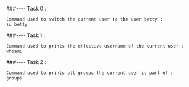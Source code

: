 ###---- Task 0 : 

	Command used to switch the current user to the user betty : 
	su betty

###---- Task 1 : 

	Command used to prints the effective username of the current user :
	whoami

###---- Task 2 :

	Command used to prints all groups the current user is part of :
	groups



